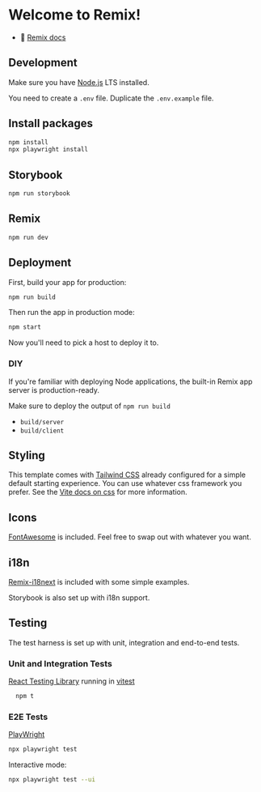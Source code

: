 # Welcome to Remix!

- 📖 [Remix docs](https://remix.run/docs)

## Development

Make sure you have [Node.js](https://nodejs.org/en/) LTS installed.

You need to create a `.env` file. Duplicate the `.env.example` file.

## Install packages

```sh
npm install
npx playwright install
```

## Storybook

```sh
npm run storybook
```

## Remix

```sh
npm run dev
```

## Deployment

First, build your app for production:

```sh
npm run build
```

Then run the app in production mode:

```sh
npm start
```

Now you'll need to pick a host to deploy it to.

### DIY

If you're familiar with deploying Node applications, the built-in Remix app server is production-ready.

Make sure to deploy the output of `npm run build`

- `build/server`
- `build/client`

## Styling

This template comes with [Tailwind CSS](https://tailwindcss.com/) already configured for a simple default starting experience. You can use whatever css framework you prefer. See the [Vite docs on css](https://vitejs.dev/guide/features.html#css) for more information.

## Icons

[FontAwesome](https://fontawesome.com/) is included. Feel free to swap out with whatever you want.

## i18n

[Remix-i18next](https://github.com/sergiodxa/remix-i18next) is included with some simple examples.

Storybook is also set up with i18n support.

## Testing

The test harness is set up with unit, integration and end-to-end tests.

### Unit and Integration Tests

[React Testing Library](https://testing-library.com/docs/react-testing-library/intro/) running in [vitest](https://vitest.dev/)

```sh
  npm t
```

### E2E Tests

[PlayWright](https://playwright.dev/docs/intro)

```sh
npx playwright test
```

Interactive mode:

```sh
npx playwright test --ui
```
